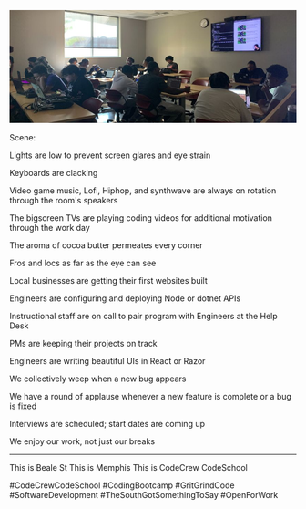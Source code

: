 ![AfroCyberPunk](../../../../Imgs/DJ/tsgsts.jpg)

Scene:

Lights are low to prevent screen glares and eye strain

Keyboards are clacking

Video game music, Lofi, Hiphop, and synthwave are always on rotation through the room's speakers

The bigscreen TVs are playing coding videos for additional motivation through the work day

The aroma of cocoa butter permeates every corner

Fros and locs as far as the eye can see

Local businesses are getting their first websites built

Engineers are configuring and deploying Node or dotnet APIs

Instructional staff are on call to pair program with Engineers at the Help Desk

PMs are keeping their projects on track

Engineers are writing beautiful UIs in React or Razor

We collectively weep when a new bug appears

We have a round of applause whenever a new feature is complete or a bug is fixed

Interviews are scheduled; start dates are coming up

We enjoy our work, not just our breaks

----------------------------------------------


This is Beale St
This is Memphis
This is CodeCrew CodeSchool

#CodeCrewCodeSchool #CodingBootcamp #GritGrindCode #SoftwareDevelopment #TheSouthGotSomethingToSay #OpenForWork